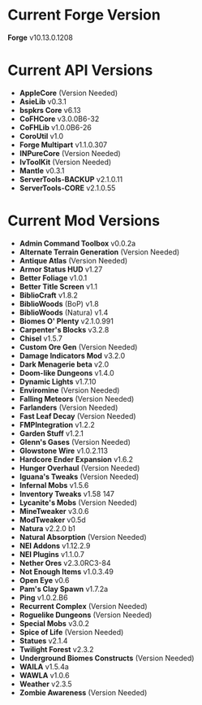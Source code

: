 Current Forge Version
=
**Forge** v10.13.0.1208

Current API Versions
=
- **AppleCore** (Version Needed)
- **AsieLib** v0.3.1
- **bspkrs Core** v6.13
- **CoFHCore** v3.0.0B6-32
- **CoFHLib** v1.0.0B6-26
- **CoroUtil** v1.0
- **Forge Multipart** v1.1.0.307
- **INPureCore** (Version Needed)
- **IvToolKit** (Version Needed)
- **Mantle** v0.3.1
- **ServerTools-BACKUP** v2.1.0.11
- **ServerTools-CORE** v2.1.0.55

Current Mod Versions
=

- **Admin Command Toolbox** v0.0.2a
- **Alternate Terrain Generation** (Version Needed)
- **Antique Atlas** (Version Needed)
- **Armor Status HUD** v1.27
- **Better Foliage** v1.0.1
- **Better Title Screen** v1.1
- **BiblioCraft** v1.8.2
- **BiblioWoods** (BoP) v1.8
- **BiblioWoods** (Natura) v1.4
- **Biomes O' Plenty** v2.1.0.991
- **Carpenter's Blocks** v3.2.8
- **Chisel** v1.5.7
- **Custom Ore Gen** (Version Needed)
- **Damage Indicators Mod** v3.2.0
- **Dark Menagerie beta** v2.0
- **Doom-like Dungeons** v1.4.0
- **Dynamic Lights** v1.7.10
- **Enviromine** (Version Needed)
- **Falling Meteors** (Version Needed)
- **Farlanders** (Version Needed)
- **Fast Leaf Decay** (Version Needed)
- **FMPIntegration** v1.2.2
- **Garden Stuff** v1.2.1
- **Glenn's Gases** (Version Needed)
- **Glowstone Wire** v1.0.2.113
- **Hardcore Ender Expansion** v1.6.2
- **Hunger Overhaul** (Version Needed)
- **Iguana's Tweaks** (Version Needed)
- **Infernal Mobs** v1.5.6
- **Inventory Tweaks** v1.58 147
- **Lycanite's Mobs** (Version Needed)
- **MineTweaker** v3.0.6
- **ModTweaker** v0.5d
- **Natura** v2.2.0 b1
- **Natural Absorption** (Version Needed)
- **NEI Addons** v1.12.2.9
- **NEI Plugins** v1.1.0.7
- **Nether Ores** v2.3.0RC3-84
- **Not Enough Items** v1.0.3.49
- **Open Eye** v0.6
- **Pam's Clay Spawn** v1.7.2a
- **Ping** v1.0.2.B6
- **Recurrent Complex** (Version Needed)
- **Roguelike Dungeons** (Version Needed)
- **Special Mobs** v3.0.2
- **Spice of Life** (Version Needed)
- **Statues** v2.1.4
- **Twilight Forest** v2.3.2
- **Underground Biomes Constructs** (Version Needed)
- **WAILA** v1.5.4a
- **WAWLA** v1.0.6
- **Weather** v2.3.5
- **Zombie Awareness** (Version Needed)
